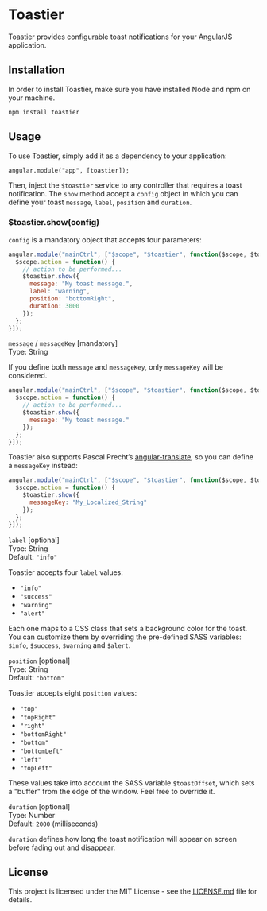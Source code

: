 # Toastier

Toastier provides configurable toast notifications for your AngularJS application.

## Installation

In order to install Toastier, make sure you have installed Node and npm on your machine.

```
npm install toastier
```

## Usage

To use Toastier, simply add it as a dependency to your application:

```
angular.module("app", [toastier]);
```

Then, inject the `$toastier` service to any controller that requires a toast notification. The `show` method accept a `config` object in which you can define your toast `message`, `label`, `position` and `duration`.

### $toastier.show(config)

`config` is a mandatory object that accepts four parameters:

```javascript
angular.module("mainCtrl", ["$scope", "$toastier", function($scope, $toastier) {
  $scope.action = function() {
    // action to be performed...
    $toastier.show({
      message: "My toast message.",
      label: "warning",
      position: "bottomRight",
      duration: 3000
    });
  };
}]);
```

`message` / `messageKey` [mandatory]  
Type: String

If you define both `message` and `messageKey`, only `messageKey` will be considered.

```javascript
angular.module("mainCtrl", ["$scope", "$toastier", function($scope, $toastier) {
  $scope.action = function() {
    // action to be performed...
    $toastier.show({
      message: "My toast message."
    });
  };
}]);
```

Toastier also supports Pascal Precht&#8217;s <a href="https://angular-translate.github.io/" target="_blank">angular-translate</a>, so you can define a `messageKey` instead:

```javascript
angular.module("mainCtrl", ["$scope", "$toastier", function($scope, $toastier) {
  $scope.action = function() {
    $toastier.show({
      messageKey: "My_Localized_String"
    });
  };
}]);
```

`label` [optional]  
Type: String  
Default: `"info"`

Toastier accepts four `label` values:
- `"info"`
- `"success"`
- `"warning"`
- `"alert"`

Each one maps to a CSS class that sets a background color for the toast. You can customize them by overriding the pre-defined SASS variables: `$info`, `$success`, `$warning` and `$alert`.

`position` [optional]  
Type: String  
Default: `"bottom"`

Toastier accepts eight `position` values:
- `"top"`
- `"topRight"`
- `"right"`
- `"bottomRight"`
- `"bottom"`
- `"bottomLeft"`
- `"left"`
- `"topLeft"`

These values take into account the SASS variable `$toastOffset`, which sets a "buffer" from the edge of the window. Feel free to override it.

`duration` [optional]  
Type: Number  
Default: `2000` (milliseconds)

`duration` defines how long the toast notification will appear on screen before fading out and disappear.

## License

This project is licensed under the MIT License - see the [LICENSE.md](LICENSE.md) file for details.

